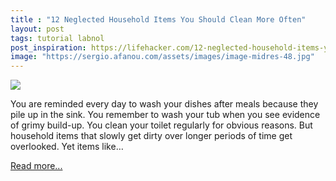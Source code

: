 ```yaml
---
title : "12 Neglected Household Items You Should Clean More Often"
layout: post
tags: tutorial labnol
post_inspiration: https://lifehacker.com/12-neglected-household-items-you-should-clean-more-ofte-1846588570
image: "https://sergio.afanou.com/assets/images/image-midres-48.jpg"
---
```


<img src="https://i.kinja-img.com/gawker-media/image/upload/s--5H7QPIIG--/c_fit,fl_progressive,q_80,w_636/ujf3vmugvwydzubdwqx2.jpg" /><p>You are reminded every day to wash your dishes after meals because they pile up in the sink. You remember to wash your tub when you see evidence of grimy build-up. You clean your toilet regularly for obvious reasons. But household items that slowly get dirty over longer periods of time get overlooked. Yet items like…</p><p><a href="https://lifehacker.com/12-neglected-household-items-you-should-clean-more-ofte-1846588570">Read more...</a></p>